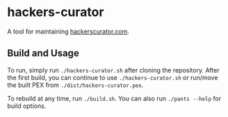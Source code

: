 hackers-curator
===============

A tool for maintaining [hackerscurator.com](http://hackerscurator.com).

Build and Usage
---------------

To run, simply run `./hackers-curator.sh` after cloning the repository.
After the first build, you can continue to use `./hackers-curator.sh` or
run/move the built PEX from `./dist/hackers-curator.pex`.

To rebuild at any time, run `./build.sh`. You can also run `./pants --help`
for build options.
